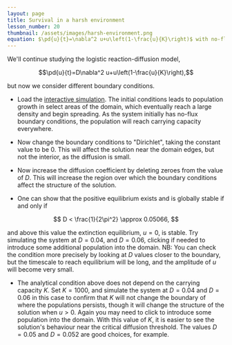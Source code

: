 ```yaml
---
layout: page
title: Survival in a harsh environment
lesson_number: 20
thumbnail: /assets/images/harsh-environment.png
equation: $\pd{u}{t}=\nabla^2 u+u\left(1-\frac{u}{K}\right)$ with no-flux boundary conditions
---
```

We'll continue studying the logistic reaction-diffusion model,

$$\pd{u}{t}=D\nabla^2 u+u\left(1-\frac{u}{K}\right),$$

but now we consider different boundary conditions.

* Load the [interactive simulation](/sim/?preset=harshEnvironment). The initial conditions leads to population growth in select areas of the domain, which eventually reach a large density and begin spreading. As the system initially has no-flux boundary conditions, the population will reach carrying capacity everywhere.

* Now change the boundary conditions to "Dirichlet", taking the constant value to be $0$. This will affect the solution near the domain edges, but not the interior, as the diffusion is small.

* Now increase the diffusion coefficient by deleting zeroes from the value of $D$. This will increase the region over which the boundary conditions affect the structure of the solution. 

* One can show that the positive equilibrium exists and is globally stable if and only if

$$
D < \frac{1}{2\pi^2} \approx 0.05066,
$$

and above this value the extinction equilibrium, $u=0$, is stable. Try simulating the system at $D=0.04$, and $D=0.06$, clicking if needed to introduce some additional population into the domain. NB: You can check the condition more precisely by looking at $D$ values closer to the boundary, but the timescale to reach equilibrium will be long, and the amplitude of $u$ will become very small.

* The analytical condition above does not depend on the carrying capacity $K$. Set $K=1000$, and simulate the system at $D=0.04$ and $D=0.06$ in this case to confirm that $K$ will not change the boundary of where the populations persists, though it will change the structure of the solution when $u>0$. Again you may need to click to introduce some population into the domain. With this value of $K$, it is easier to see the solution's behaviour near the critical diffusion threshold. The values $D=0.05$ and $D=0.052$ are good choices, for example.
